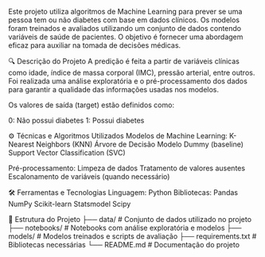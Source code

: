 Este projeto utiliza algoritmos de Machine Learning para prever se uma pessoa tem ou não diabetes com base em dados clínicos. Os modelos foram treinados e avaliados utilizando um conjunto de dados contendo variáveis de saúde de pacientes. O objetivo é fornecer uma abordagem eficaz para auxiliar na tomada de decisões médicas.

🔍 Descrição do Projeto
A predição é feita a partir de variáveis clínicas como idade, índice de massa corporal (IMC), pressão arterial, entre outros. Foi realizada uma análise exploratória e o pré-processamento dos dados para garantir a qualidade das informações usadas nos modelos.

Os valores de saída (target) estão definidos como:

0: Não possui diabetes
1: Possui diabetes

⚙️ Técnicas e Algoritmos Utilizados
Modelos de Machine Learning:
K-Nearest Neighbors (KNN)
Árvore de Decisão
Modelo Dummy (baseline)
Support Vector Classification (SVC)

Pré-processamento:
Limpeza de dados
Tratamento de valores ausentes
Escalonamento de variáveis (quando necessário)

🛠️ Ferramentas e Tecnologias
Linguagem: Python
Bibliotecas:
Pandas
NumPy
Scikit-learn
Statsmodel
Scipy

🧪 Estrutura do Projeto
├── data/             # Conjunto de dados utilizado no projeto
├── notebooks/        # Notebooks com análise exploratória e modelos
├── models/           # Modelos treinados e scripts de avaliação
├── requirements.txt  # Bibliotecas necessárias
└── README.md         # Documentação do projeto


